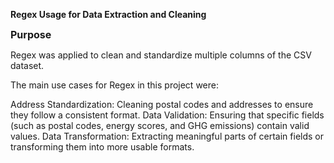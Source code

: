 **Regex Usage for Data Extraction and Cleaning**




<span style="font-size:16px"><strong>Purpose</strong></span>



Regex was applied to clean and standardize multiple columns of the CSV dataset. 



The main use cases for Regex in this project were:




Address Standardization: Cleaning postal codes and addresses to ensure they follow a consistent format.
Data Validation: Ensuring that specific fields (such as postal codes, energy scores, and GHG emissions) contain valid values.
Data Transformation: Extracting meaningful parts of certain fields or transforming them into more usable formats.
